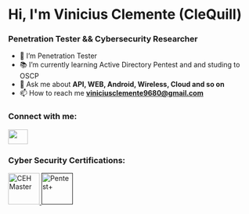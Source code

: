 # Hi, I'm Vinicius Clemente (CleQuill)
### Penetration Tester && Cybersecurity Researcher  

- 📔 I’m Penetration Tester
- 📚 I’m currently learning Active Directory Pentest and and studing to  OSCP 
- 💬 Ask me about **API, WEB, Android, Wireless, Cloud and so on**
- 📫 How to reach me **viniciusclemente9680@gmail.com**

### Connect with me:
<p align="left">
<a href="https://www.linkedin.com/in/vinicius-clemente-718b6317b/" target="_blank"><img align="center" src="https://raw.githubusercontent.com/rahuldkjain/github-profile-readme-generator/master/src/images/icons/Social/linked-in-alt.svg" alt="" height="30" width="40" /></a>
</p>

### Cyber Security Certifications:
<p align="left">
    <a href="https://aspen.eccouncil.org/Content/Badges/CertifiedBadges/CEHMASTER_5FB43496785F.png" target="_blank" rel="noreferrer"> 
        <img src="https://aspen.eccouncil.org/Content/Badges/CertifiedBadges/CEHMASTER_5FB43496785F.png" alt="CEH Master" width="64" height="64"/> 
    </a>
    <a href="" target="_blank" rel="noreferrer"> 
        <img src="https://images.credly.com/images/87ef04a1-b68d-4c11-acaf-a5b1d4c2c9ea/CompTIA_PenTest_2B.png" alt="Pentest+" width="64" height="64"/> 
    </a> 
</p>

